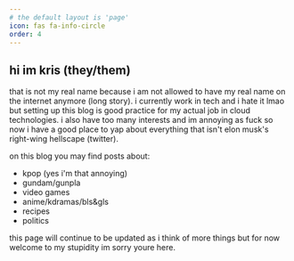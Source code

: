 ```yaml
---
# the default layout is 'page'
icon: fas fa-info-circle
order: 4
---
```


## hi im kris (they/them)

that is not my real name because i am not allowed to have my real name on the internet anymore (long story). 
i currently work in tech and i hate it lmao but setting up this blog is good practice for my actual job in cloud technologies. 
i also have too many interests and im annoying as fuck so now i have a good place to yap about everything that isn't elon musk's right-wing hellscape (twitter).

on this blog you may find posts about:
- kpop (yes i'm that annoying)
- gundam/gunpla
- video games
- anime/kdramas/bls&gls
- recipes
- politics

this page will continue to be updated as i think of more things but for now welcome to my stupidity im sorry youre here.

